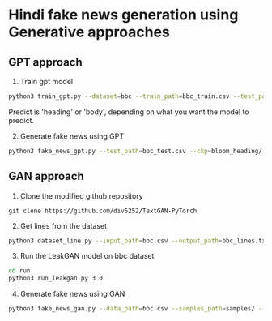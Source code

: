 # Hindi fake news generation using Generative approaches

## GPT approach
1. Train gpt model
```sh
python3 train_gpt.py --dataset=bbc --train_path=bbc_train.csv --test_path=bbc_test.csv --save_path=bloom_heading/  --predict=heading --block_size=512
```
Predict is 'heading' or 'body', depending on what you want the model to predict.

2. Generate fake news using GPT
```sh
python3 fake_news_gpt.py --test_path=bbc_test.csv --ckp=bloom_heading/ --predict=heading --save_path='fake_heading.csv' --max_length=1500
```

## GAN approach
1. Clone the modified github repository
```
git clone https://github.com/div5252/TextGAN-PyTorch
```

2. Get lines from the dataset
```sh
python3 dataset_line.py --input_path=bbc.csv --output_path=bbc_lines.txt --output_path_test=bbc_lines_test.txt
```

3. Run the LeakGAN model on bbc dataset
```sh
cd run
python3 run_leakgan.py 3 0
```

4. Generate fake news using GAN
```sh
python3 fake_news_gan.py --data_path=bbc.csv --samples_path=samples/ --save_path=output/gan_fake.csv --fake_freq=3
```
